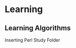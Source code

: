 # Learning
Learning Algorithms
-----------------------------------------
Inserting Perl Study Folder
